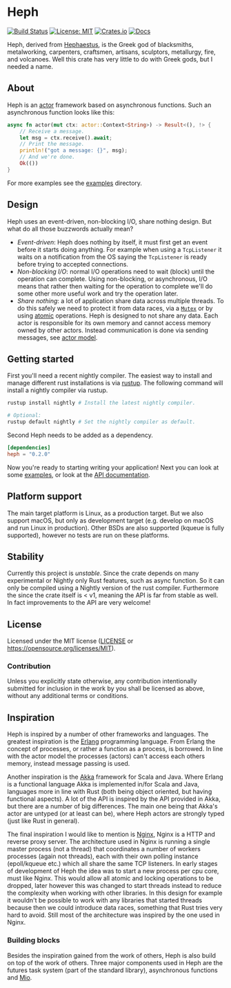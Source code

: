 # Heph

[![Build Status](https://travis-ci.com/Thomasdezeeuw/heph.svg?branch=master)](https://travis-ci.com/Thomasdezeeuw/heph)
[![License: MIT](https://img.shields.io/badge/license-MIT-blue.svg)](https://opensource.org/licenses/MIT)
[![Crates.io](https://img.shields.io/crates/v/heph.svg)](https://crates.io/crates/heph)
[![Docs](https://docs.rs/heph/badge.svg)](https://docs.rs/heph)

Heph, derived from [Hephaestus], is the Greek god of blacksmiths, metalworking,
carpenters, craftsmen, artisans, sculptors, metallurgy, fire, and volcanoes.
Well this crate has very little to do with Greek gods, but I needed a name.

[Hephaestus]: https://en.wikipedia.org/wiki/Hephaestus


## About

Heph is an [actor] framework based on asynchronous functions. Such an
asynchronous function looks like this:

```rust
async fn actor(mut ctx: actor::Context<String>) -> Result<(), !> {
    // Receive a message.
    let msg = ctx.receive().await;
    // Print the message.
    println!("got a message: {}", msg);
    // And we're done.
    Ok(())
}
```

For more examples see the [examples] directory.

[actor]: https://en.wikipedia.org/wiki/Actor_model
[examples]: ./examples/README.md


## Design

Heph uses an event-driven, non-blocking I/O, share nothing design. But what do
all those buzzwords actually mean?

 - *Event-driven*: Heph does nothing by itself, it must first get an event
   before it starts doing anything. For example when using a `TcpListener` it
   waits on a notification from the OS saying the `TcpListener` is ready before
   trying to accepted connections.
 - *Non-blocking I/O*: normal I/O operations need to wait (block) until the
   operation can complete. Using non-blocking, or asynchronous, I/O means that
   rather then waiting for the operation to complete we'll do some other more
   useful work and try the operation later.
 - *Share nothing*: a lot of application share data across multiple threads. To
   do this safely we need to protect it from data races, via a [`Mutex`] or
   by using [atomic] operations. Heph is designed to not share any data. Each
   actor is responsible for its own memory and cannot access memory owned by
   other actors. Instead communication is done via sending messages, see [actor
   model].

[`Mutex`]: https://doc.rust-lang.org/std/sync/struct.Mutex.html
[atomic]: https://doc.rust-lang.org/std/sync/atomic/index.html
[actor model]: https://en.wikipedia.org/wiki/Actor_model


## Getting started

First you'll need a recent nightly compiler. The easiest way to install and
manage different rust installations is via [rustup]. The following command will
install a nightly compiler via rustup.

```bash
rustup install nightly # Install the latest nightly compiler.

# Optional:
rustup default nightly # Set the nightly compiler as default.
```

Second Heph needs to be added as a dependency.

```toml
[dependencies]
heph = "0.2.0"
```

Now you're ready to starting writing your application! Next you can look at some
[examples], or look at the [API documentation].

[rust-toolchain]: rust-toolchain
[rustup]: https://rustup.rs
[API documentation]: https://docs.rs/heph


## Platform support

The main target platform is Linux, as a production target. But we also support
macOS, but only as development target (e.g. develop on macOS and run Linux in
production). Other BSDs are also supported (kqueue is fully supported), however
no tests are run on these platforms.


## Stability

Currently this project is *unstable*. Since the crate depends on many
experimental or Nightly only Rust features, such as async function. So it can
only be compiled using a Nightly version of the rust compiler. Furthermore the
since the crate itself is < v1, meaning the API is far from stable as well. In
fact improvements to the API are very welcome!


## License

Licensed under the MIT license ([LICENSE] or
https://opensource.org/licenses/MIT).

[LICENSE]: ./LICENSE


### Contribution

Unless you explicitly state otherwise, any contribution intentionally submitted
for inclusion in the work by you shall be licensed as above, without any
additional terms or conditions.


## Inspiration

Heph is inspired by a number of other frameworks and languages. The greatest
inspiration is the [Erlang] programming language. From Erlang the concept of
processes, or rather a function as a process, is borrowed. In line with the
actor model the processes (actors) can't access each others memory, instead
message passing is used.

Another inspiration is the [Akka] framework for Scala and Java. Where Erlang is
a functional language Akka is implemented in/for Scala and Java, languages more
in line with Rust (both being object oriented, but having functional aspects). A
lot of the API is inspired by the API provided in Akka, but there are a number
of big differences. The main one being that Akka's actor are untyped (or at
least can be), where Heph actors are strongly typed (just like Rust in general).

The final inspiration I would like to mention is [Nginx], Nginx is a HTTP and
reverse proxy server. The architecture used in Nginx is running a single master
process (not a thread) that coordinates a number of workers processes (again not
threads), each with their own polling instance (epoll/kqueue etc.) which all
share the same TCP listeners. In early stages of development of Heph the idea
was to start a new process per cpu core, must like Nginx. This would allow all
atomic and locking operations to be dropped, later however this was changed to
start threads instead to reduce the complexity when working with other
libraries. In this design for example it wouldn't be possible to work with any
libraries that started threads because then we could introduce data races,
something that Rust tries very hard to avoid. Still most of the architecture was
inspired by the one used in Nginx.

[Erlang]: https://www.erlang.org
[Akka]: https://akka.io
[Nginx]: https://nginx.org


### Building blocks

Besides the inspiration gained from the work of others, Heph is also build on
top of the work of others. Three major components used in Heph are the futures
task system (part of the standard library), asynchronous functions and [Mio].

[Mio]: https://github.com/tokio-rs/mio
